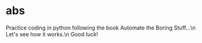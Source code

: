 # abs
Practice coding in python following the book Automate the Boring Stuff...\n
Let's see how it works.\n
Good luck!
